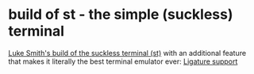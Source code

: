 # build of st - the simple (suckless) terminal

[Luke Smith's build of the suckless terminal (st)](https://github.com/LukeSmithxyz/st) with an additional feature that makes it literally the best terminal emulator ever: [Ligature support](https://github.com/cog1to/st-ligatures/)
